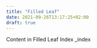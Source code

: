 ```yaml
---
title: "Filled Leaf"
date: 2021-09-26T13:17:25+02:00
draft: true
---
```


Content in Filled Leaf Index
_index
